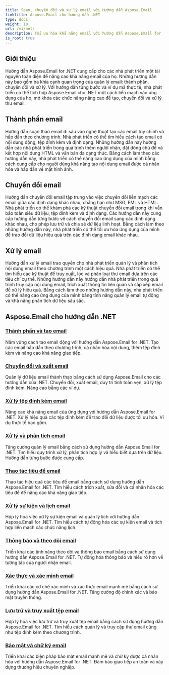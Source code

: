 ```yaml
---
title: Soạn, chuyển đổi và xử lý email với Hướng dẫn Aspose.Email
linktitle: Aspose.Email cho hướng dẫn .NET
type: docs
weight: 10
url: /vi/net/
description: Tối ưu hóa khả năng email với hướng dẫn Aspose.Email for .NET. Tìm hiểu thành phần, chuyển đổi và xử lý để quản lý email nâng cao.
is_root: true
---
```


## Giới thiệu

Hướng dẫn Aspose.Email for .NET cung cấp cho các nhà phát triển một tài nguyên toàn diện để nâng cao khả năng email của họ. Những hướng dẫn này bao gồm ba khía cạnh quan trọng của quản lý email: thành phần, chuyển đổi và xử lý. Với hướng dẫn từng bước và ví dụ mã thực tế, nhà phát triển có thể tích hợp Aspose.Email cho .NET một cách liền mạch vào ứng dụng của họ, mở khóa các chức năng nâng cao để tạo, chuyển đổi và xử lý thư email.

## Thành phần email

Hướng dẫn soạn thảo email đi sâu vào nghệ thuật tạo các email tùy chỉnh và hấp dẫn theo chương trình. Nhà phát triển có thể tìm hiểu cách tạo email có nội dung động, tệp đính kèm và định dạng. Những hướng dẫn này hướng dẫn các nhà phát triển trong quá trình thêm người nhận, đặt dòng chủ đề và kết hợp nội dung HTML và văn bản đa dạng thức. Bằng cách làm theo các hướng dẫn này, nhà phát triển có thể nâng cao ứng dụng của mình bằng cách cung cấp cho người dùng khả năng tạo nội dung email được cá nhân hóa và hấp dẫn về mặt hình ảnh.

## Chuyển đổi email

Hướng dẫn chuyển đổi email tập trung vào việc chuyển đổi liền mạch các email giữa các định dạng khác nhau, chẳng hạn như MSG, EML và HTML. Nhà phát triển có thể khám phá các kỹ thuật chuyển đổi email trong khi vẫn bảo toàn siêu dữ liệu, tệp đính kèm và định dạng. Các hướng dẫn này cung cấp hướng dẫn từng bước về cách chuyển đổi email sang các định dạng khác nhau, cho phép lưu trữ và chia sẻ dữ liệu linh hoạt. Bằng cách làm theo những hướng dẫn này, nhà phát triển có thể tối ưu hóa ứng dụng của mình để trao đổi dữ liệu hiệu quả trên các định dạng email khác nhau.

## Xử lý email

Hướng dẫn xử lý email trao quyền cho nhà phát triển quản lý và phân tích nội dung email theo chương trình một cách hiệu quả. Nhà phát triển có thể tìm hiểu các kỹ thuật để truy xuất, lọc và phân loại thư email dựa trên các tiêu chí cụ thể. Những hướng dẫn này hướng dẫn nhà phát triển trong quá trình truy cập nội dung email, trích xuất thông tin liên quan và sắp xếp email để xử lý hiệu quả. Bằng cách làm theo những hướng dẫn này, nhà phát triển có thể nâng cao ứng dụng của mình bằng tính năng quản lý email tự động và khả năng phân tích dữ liệu sâu sắc.

## Aspose.Email cho hướng dẫn .NET
### [Thành phần và tạo email](./email-composition-and-creation/)
Nắm vững cách tạo email động với hướng dẫn Aspose.Email for .NET. Tạo các email hấp dẫn theo chương trình, cá nhân hóa nội dung, thêm tệp đính kèm và nâng cao khả năng giao tiếp.
### [Chuyển đổi và xuất email](./email-conversion-and-export/)
Quản lý dữ liệu email thành thạo bằng cách sử dụng Aspose.Email cho các hướng dẫn của .NET. Chuyển đổi, xuất email, duy trì tính toàn vẹn, xử lý tệp đính kèm. Nâng cao bằng các ví dụ.
### [Xử lý tệp đính kèm email](./email-attachment-handling/)
Nâng cao khả năng email của ứng dụng với hướng dẫn Aspose.Email for .NET. Xử lý hiệu quả các tệp đính kèm để trao đổi dữ liệu được tối ưu hóa. Ví dụ thực tế bao gồm.
### [Xử lý và phân tích email](./email-processing-and-analysis/)
Tăng cường quản lý email bằng cách sử dụng hướng dẫn Aspose.Email for .NET. Tìm hiểu quy trình xử lý, phân tích hợp lý và hiểu biết dựa trên dữ liệu. Hướng dẫn từng bước được cung cấp.
### [Thao tác tiêu đề email](./email-header-manipulation/)
Thao tác hiệu quả các tiêu đề email bằng cách sử dụng hướng dẫn Aspose.Email for .NET. Tìm hiểu cách trích xuất, sửa đổi và cá nhân hóa các tiêu đề để nâng cao khả năng giao tiếp.
### [Xử lý sự kiện và lịch email](./email-event-and-calendar-handling/)
Hợp lý hóa việc xử lý sự kiện email và quản lý lịch với hướng dẫn Aspose.Email for .NET. Tìm hiểu cách tự động hóa các sự kiện email và tích hợp liền mạch các chức năng lịch.
### [Thông báo và theo dõi email](./email-notification-and-tracking/)
Triển khai các tính năng theo dõi và thông báo email bằng cách sử dụng hướng dẫn Aspose.Email for .NET. Tự động hóa thông báo và hiểu rõ hơn về tương tác của người nhận email.
### [Xác thực và xác minh email](./email-validation-and-verification/)
Triển khai các cơ chế xác minh và xác thực email mạnh mẽ bằng cách sử dụng hướng dẫn Aspose.Email for .NET. Tăng cường độ chính xác và bảo mật truyền thông.
### [Lưu trữ và truy xuất tệp email](./email-file-storage-and-retrieval/)
Hợp lý hóa việc lưu trữ và truy xuất tệp email bằng cách sử dụng hướng dẫn Aspose.Email for .NET. Tìm hiểu cách quản lý và truy cập thư email cũng như tệp đính kèm theo chương trình.
### [Bảo mật và chữ ký email](./email-security-and-signatures/)
Triển khai các biện pháp bảo mật email mạnh mẽ và chữ ký được cá nhân hóa với hướng dẫn Aspose.Email for .NET. Đảm bảo giao tiếp an toàn và xây dựng thương hiệu chuyên nghiệp.